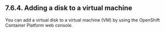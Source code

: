 ## 7.6.4. Adding a disk to a virtual machine

You can add a virtual disk to a virtual machine (VM) by using the OpenShift Container Platform web console.

